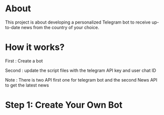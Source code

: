 # About
This project is about developing a personalized Telegram bot to receive up-to-date news from the country of your choice.
# How it works?
First : Create a bot

Second : update the script files with the telegram API key and user chat ID

Note : There is two API first one for telegram bot and the second News API to get the latest news
# Step 1: Create Your Own Bot 
